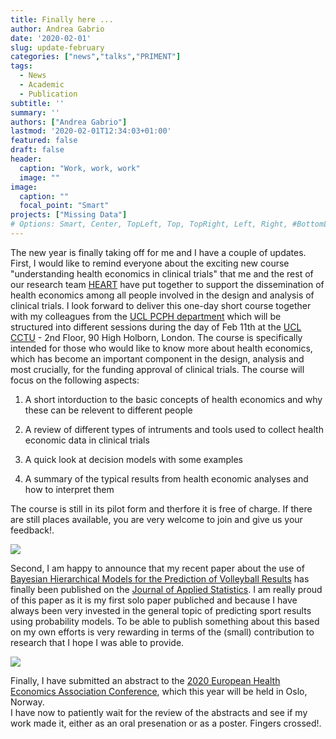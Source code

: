 ```yaml
---
title: Finally here ...
author: Andrea Gabrio
date: '2020-02-01'
slug: update-february
categories: ["news","talks","PRIMENT"]
tags:
  - News
  - Academic
  - Publication
subtitle: ''
summary: ''
authors: ["Andrea Gabrio"]
lastmod: '2020-02-01T12:34:03+01:00'
featured: false
draft: false
header:
  caption: "Work, work, work"
  image: ""
image:
  caption: ""
  focal_point: "Smart"
projects: ["Missing Data"]
# Options: Smart, Center, TopLeft, Top, TopRight, Left, Right, #BottomLeft, Bottom, BottomRight
---
```


The new year is finally taking off for me and I have a couple of updates. First, I would like to remind everyone about the exciting new course "understanding health economics in clinical trials" that me and 
the rest of our research team [HEART](https://hearteam.blogspot.com/) have put together to support the dissemination of health economics among all people involved in the design and analysis of clinical trials.
I look forward to deliver this one-day short course together with my colleagues from the [UCL PCPH department](https://www.ucl.ac.uk/epidemiology-health-care/research/pcph) which will be structured into different sessions
during the day of Feb 11th at the [UCL CCTU](https://www.ucl.ac.uk/comprehensive-clinical-trials-unit/contact-us) - 2nd Floor, 90 High Holborn, London. The course is specifically intended for those who would like to know more 
about health economics, which has become an important component in the design, analysis and most crucially, for the funding approval of clinical trials. The course will focus on the following aspects:

 1. A short intorduction to the basic concepts of health economics and why these can be relevent to different people

 2. A review of different types of intruments and tools used to collect health economic data in clinical trials

 3. A quick look at decision models with some examples

 4. A summary of the typical results from health economic analyses and how to interpret them

The course is still in its pilot form and therfore it is free of charge. If there are still places available, you are very welcome to join and give us your feedback!.

![](https://media.giphy.com/media/RMTQiRYAuvvJb1k6al/giphy.gif)

Second, I am happy to announce that my recent paper about the use of [Bayesian Hierarchical Models for the Prediction of Volleyball Results](https://www.tandfonline.com/doi/full/10.1080/02664763.2020.1723506) has finally 
been published on the [Journal of Applied Statistics](https://www.tandfonline.com/loi/cjas20). I am really proud of this paper as it is my first solo paper publiched and because I have always been very invested in the general topic of 
predicting sport results using probability models. To be able to publish something about this based on my own efforts is very rewarding in terms of the (small) contribution to research that I hope I was able to provide. 

![](https://media.giphy.com/media/l0He0cVv8lGggpruo/giphy.gif)

Finally, I have submitted an abstract to the [2020 European Health Economics Association Conference](https://euhea.eu/welcome_conference_2020.html), which this year will be held in Oslo, Norway.  
I have now to patiently wait for the review of the abstracts and see if my work made it, either as an oral presenation or as a poster. Fingers crossed!.

 
 
 
 
 
 
 
 
 
 












